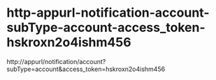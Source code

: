 # http-appurl-notification-account-subType-account-access_token-hskroxn2o4ishm456
http://appurl/notification/account?subType=account&amp;access_token=hskroxn2o4ishm456
